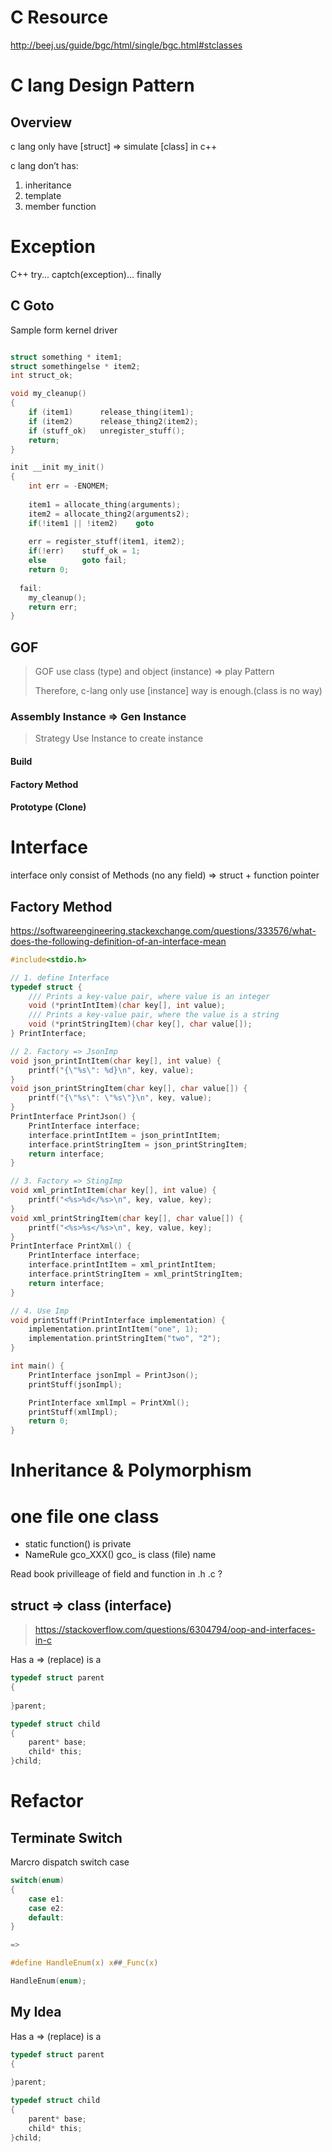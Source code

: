# C Resource
http://beej.us/guide/bgc/html/single/bgc.html#stclasses

# C lang Design Pattern

## Overview

c lang only have [struct] => simulate [class] in c++

c lang don’t has:

1. inheritance
2. template <T>
3. member function

# Exception
C++ try... captch(exception)... finally

## C Goto
Sample form kernel driver
```c

struct something * item1;
struct somethingelse * item2;
int struct_ok;

void my_cleanup()
{
    if (item1)      release_thing(item1);
    if (item2)      release_thing2(item2);
    if (stuff_ok)   unregister_stuff();
    return;
}        

init __init my_init()
{
    int err = -ENOMEM;
    
    item1 = allocate_thing(arguments);
    item2 = allocate_thing2(arguments2);
    if(!item1 || !item2)    goto
    
    err = register_stuff(item1, item2);
    if(!err)    stuff_ok = 1;
    else        goto fail;
    return 0;
    
  fail:
    my_cleanup();
    return err;
}

```

## GOF

> GOF use class (type) and object (instance) => play Pattern
>
> Therefore, c-lang only use [instance] way is enough.(class is no way)

### Assembly Instance => Gen Instance

>  Strategy Use Instance to create instance

#### Build

#### Factory Method

#### Prototype (Clone)

# Interface

interface only consist of Methods (no any field) => struct + function pointer

## Factory Method

https://softwareengineering.stackexchange.com/questions/333576/what-does-the-following-definition-of-an-interface-mean

```c
#include<stdio.h>

// 1. define Interface
typedef struct {
    /// Prints a key-value pair, where value is an integer
    void (*printIntItem)(char key[], int value);
    /// Prints a key-value pair, where the value is a string
    void (*printStringItem)(char key[], char value[]);
} PrintInterface;

// 2. Factory => JsonImp
void json_printIntItem(char key[], int value) {
    printf("{\"%s\": %d}\n", key, value);
}
void json_printStringItem(char key[], char value[]) {
    printf("{\"%s\": \"%s\"}\n", key, value);
}
PrintInterface PrintJson() {
    PrintInterface interface;
    interface.printIntItem = json_printIntItem;
    interface.printStringItem = json_printStringItem;
    return interface;
}

// 3. Factory => StingImp
void xml_printIntItem(char key[], int value) {
    printf("<%s>%d</%s>\n", key, value, key);
}
void xml_printStringItem(char key[], char value[]) {
    printf("<%s>%s</%s>\n", key, value, key);
}
PrintInterface PrintXml() {
    PrintInterface interface;
    interface.printIntItem = xml_printIntItem;
    interface.printStringItem = xml_printStringItem;
    return interface;
}

// 4. Use Imp
void printStuff(PrintInterface implementation) {
    implementation.printIntItem("one", 1);
    implementation.printStringItem("two", "2");
}

int main() {
    PrintInterface jsonImpl = PrintJson();
    printStuff(jsonImpl);

    PrintInterface xmlImpl = PrintXml();
    printStuff(xmlImpl);
    return 0;
}
```

# Inheritance & Polymorphism

# one file one class
- static function() is private
- NameRule gco_XXX() gco_ is class (file) name

Read book privilleage of field and function in .h .c ?

## struct => class (interface)

>https://stackoverflow.com/questions/6304794/oop-and-interfaces-in-c

Has a => (replace) is a

```c
typedef struct parent
{
    
}parent;

typedef struct child
{
    parent* base;
    child* this;
}child;


```

# Refactor

## Terminate Switch
Marcro dispatch switch case

```c
switch(enum)
{
    case e1:
    case e2:
    default:
}

=>

#define HandleEnum(x) x##_Func(x)

HandleEnum(enum);

```

## My Idea

Has a => (replace) is a

```c
typedef struct parent
{
    
}parent;

typedef struct child
{
    parent* base;
    child* this;
}child;
```

